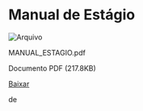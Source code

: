 


Manual de Estágio
=================









![Arquivo](%2b%2bplone%2b%2bufalprofile/imgs/file-icon.png)

 MANUAL\_ESTAGIO.pdf  

 Documento PDF
 (217.8KB)
 

[Baixar](%40%40download/file/MANUAL_ESTAGIO.pdf)























 de 












